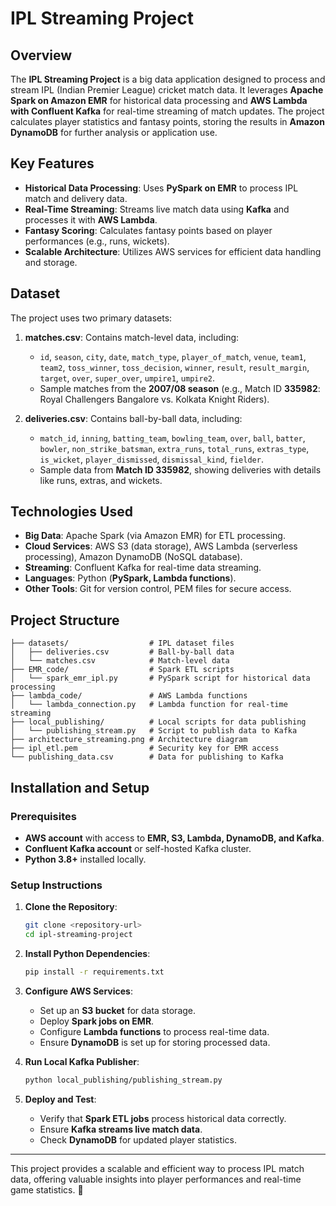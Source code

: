 # IPL Streaming Project

## Overview
The **IPL Streaming Project** is a big data application designed to process and stream IPL (Indian Premier League) cricket match data. It leverages **Apache Spark on Amazon EMR** for historical data processing and **AWS Lambda with Confluent Kafka** for real-time streaming of match updates. The project calculates player statistics and fantasy points, storing the results in **Amazon DynamoDB** for further analysis or application use.

## Key Features
- **Historical Data Processing**: Uses **PySpark on EMR** to process IPL match and delivery data.
- **Real-Time Streaming**: Streams live match data using **Kafka** and processes it with **AWS Lambda**.
- **Fantasy Scoring**: Calculates fantasy points based on player performances (e.g., runs, wickets).
- **Scalable Architecture**: Utilizes AWS services for efficient data handling and storage.

## Dataset
The project uses two primary datasets:

1. **matches.csv**: Contains match-level data, including:
   - `id`, `season`, `city`, `date`, `match_type`, `player_of_match`, `venue`, `team1`, `team2`, `toss_winner`, `toss_decision`, `winner`, `result`, `result_margin`, `target`, `over`, `super_over`, `umpire1`, `umpire2`.
   - Sample matches from the **2007/08 season** (e.g., Match ID **335982**: Royal Challengers Bangalore vs. Kolkata Knight Riders).

2. **deliveries.csv**: Contains ball-by-ball data, including:
   - `match_id`, `inning`, `batting_team`, `bowling_team`, `over`, `ball`, `batter`, `bowler`, `non_strike_batsman`, `extra_runs`, `total_runs`, `extras_type`, `is_wicket`, `player_dismissed`, `dismissal_kind`, `fielder`.
   - Sample data from **Match ID 335982**, showing deliveries with details like runs, extras, and wickets.

## Technologies Used
- **Big Data**: Apache Spark (via Amazon EMR) for ETL processing.
- **Cloud Services**: AWS S3 (data storage), AWS Lambda (serverless processing), Amazon DynamoDB (NoSQL database).
- **Streaming**: Confluent Kafka for real-time data streaming.
- **Languages**: Python (**PySpark, Lambda functions**).
- **Other Tools**: Git for version control, PEM files for secure access.

## Project Structure
```
├── datasets/                  # IPL dataset files
│   ├── deliveries.csv         # Ball-by-ball data
│   └── matches.csv            # Match-level data
├── EMR_code/                  # Spark ETL scripts
│   └── spark_emr_ipl.py       # PySpark script for historical data processing
├── lambda_code/               # AWS Lambda functions
│   └── lambda_connection.py   # Lambda function for real-time streaming
├── local_publishing/          # Local scripts for data publishing
│   └── publishing_stream.py   # Script to publish data to Kafka
├── architecture_streaming.png # Architecture diagram
├── ipl_etl.pem                # Security key for EMR access
└── publishing_data.csv        # Data for publishing to Kafka
```

## Installation and Setup
### Prerequisites
- **AWS account** with access to **EMR, S3, Lambda, DynamoDB, and Kafka**.
- **Confluent Kafka account** or self-hosted Kafka cluster.
- **Python 3.8+** installed locally.

### Setup Instructions
1. **Clone the Repository**:
   ```sh
   git clone <repository-url>
   cd ipl-streaming-project
   ```
2. **Install Python Dependencies**:
   ```sh
   pip install -r requirements.txt
   ```
3. **Configure AWS Services**:
   - Set up an **S3 bucket** for data storage.
   - Deploy **Spark jobs on EMR**.
   - Configure **Lambda functions** to process real-time data.
   - Ensure **DynamoDB** is set up for storing processed data.

4. **Run Local Kafka Publisher**:
   ```sh
   python local_publishing/publishing_stream.py
   ```

5. **Deploy and Test**:
   - Verify that **Spark ETL jobs** process historical data correctly.
   - Ensure **Kafka streams live match data**.
   - Check **DynamoDB** for updated player statistics.

---

This project provides a scalable and efficient way to process IPL match data, offering valuable insights into player performances and real-time game statistics. 🚀

